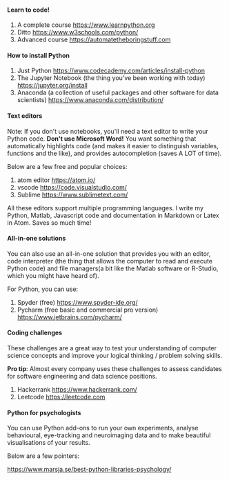 #### **Learn to code!**
1. A complete course https://www.learnpython.org
2. Ditto https://www.w3schools.com/python/ 
3. Advanced course https://automatetheboringstuff.com

#### **How to install Python**
1. Just Python
https://www.codecademy.com/articles/install-python
2. The Jupyter Notebook (the thing you've been working with today)
https://jupyter.org/install
3. Anaconda (a collection of useful packages and other software for data scientists)
https://www.anaconda.com/distribution/

#### **Text editors**
Note: If you don't use notebooks, you'll need a text editor to write your Python code. **Don't use Microsoft Word!** You want something that automatically highlights code (and makes it easier to distinguish variables, functions and the like), and provides autocompletion (saves A LOT of time). 

Below are a few free and popular choices:
1. atom editor https://atom.io/
2. vscode https://code.visualstudio.com/
3. Sublime https://www.sublimetext.com/

All these editors support multiple programming languages. I write my Python, Matlab, Javascript code and documentation in Markdown or Latex in Atom. Saves so much time!

#### **All-in-one solutions**
You can also use an all-in-one solution that provides you with an editor, code interpreter (the thing that allows the computer to read and execute Python code) and file managers(a bit like the Matlab software or R-Studio, which you might have heard of). 

For Python, you can use:

1. Spyder (free) https://www.spyder-ide.org/
2. Pycharm (free basic and commercial pro version) https://www.jetbrains.com/pycharm/

#### **Coding challenges**
These challenges are a great way to test your understanding of computer
science concepts and improve your logical thinking / problem solving skills.

**Pro tip**: Almost every company uses these challenges to assess candidates for software engineering and data science positions.
1. Hackerrank https://www.hackerrank.com/ 
2. Leetcode https://leetcode.com 

#### **Python for psychologists**
You can use Python add-ons to run your own experiments, analyse behavioural, eye-tracking and neuroimaging data
and to make beautiful visualisations of your results.

Below are a few pointers:

https://www.marsja.se/best-python-libraries-psychology/ 
